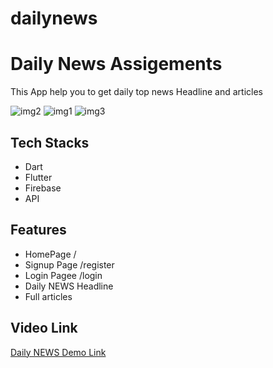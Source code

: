 # dailynews
# Daily News Assigements
This App help you to get daily top news Headline and articles

<img src="https://i.postimg.cc/ZRmLF3Xm/Screenshot-2024-03-15-at-4-37-00-PM.png" alt="img2">
<img src="https://i.postimg.cc/wxQmnMbW/Screenshot-2024-03-15-at-4-38-48-PM.png" alt="img1">
<img src="https://i.postimg.cc/vThXmz8T/jakjf.png" alt="img3">




## Tech Stacks
- Dart
- Flutter
- Firebase
- API
  

## Features
- HomePage                         /
- Signup Page                     /register 
- Login Pagee                    /login  
- Daily NEWS Headline             
- Full articles               
    
## Video Link
<a href="https://youtu.be/2M79YVR3azA">Daily NEWS Demo Link</a>

